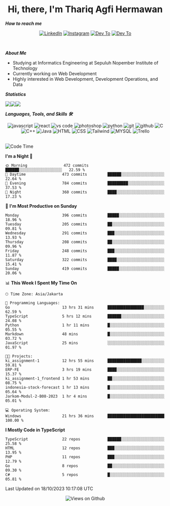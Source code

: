 <div align="center">
  <h1>Hi, there, I'm Thariq Agfi Hermawan</h1>
</div>


***How to reach me***
<p align='center'>
   <a href="https://www.linkedin.com/in/thariqagfihermawan" target="_blank"><img src="https://img.shields.io/badge/LinkedIn-0077B5?style=for-the-badge&logo=linkedin&logoColor=white" alt="LinkedIn"></a>
   <a href="https://www.instagram.com/thoriqagfi" target="_blank"><img src="https://img.shields.io/badge/Instagram-E4405F?style=for-the-badge&logo=instagram&logoColor=white" alt="Instagram"></a>
   <a href="https://medium.com/@thoriq.aghfi60" target="_blank"><img src="https://img.shields.io/badge/Medium-12100E?style=for-the-badge&logo=medium&logoColor=white" alt="Dev To"></a>
   <a href="https://linktr.ee/thoriqagfi" target="_blank"><img src="https://img.shields.io/badge/linktree-1de9b6?style=for-the-badge&logo=linktree&logoColor=white" alt="Dev To"></a>
</p>

<br>

***About Me***
- Studying at Informatics Engineering at Sepuluh Nopember Institute of Technology
- Currently working on Web Development
- Highly interested in Web Development, Development Operations, and Data

***Statistics***

<!-- [![GitHub Streak](http://github-readme-streak-stats.herokuapp.com?user=thoriqagfi&theme=dark)](https://git.io/streak-stats) -->

<div align="center">
  <div style="display: flex;">
    <img src="http://github-readme-streak-stats.herokuapp.com?user=thoriqagfi&theme=chartreuse-dark"/>
    <img src="https://github-readme-stats.vercel.app/api/top-langs/?username=thoriqagfi&layout=compact&&theme=chartreuse-dark&langs_count=8)](https://github.com/thoriqagfi"/>
    <img src="https://github-readme-stats.vercel.app/api?username=thoriqagfi&show_icons=true&theme=chartreuse-dark"/>
  </div>
</div>

<!-- [![Top Langs](https://github-readme-stats.vercel.app/api/top-langs/?username=thoriqagfi&layout=compact&&theme=chartreuse-dark&langs_count=8)](https://github.com/thoriqagfi)
< ![Agfi's GitHub stats](https://github-readme-stats.vercel.app/api?username=thoriqagfi&show_icons=true&theme=chartreuse-dark) -->

***Languages, Tools, and Skills 🛠***

  <div align="center">
    <img src="https://img.shields.io/badge/JavaScript-F7DF1E?style=for-the-badge&logo=javascript&logoColor=black" alt="javascript" />
    <img src="https://img.shields.io/badge/React-61DAFB?style=for-the-badge&logo=react&logoColor=black" alt="react" />
    <img src="https://img.shields.io/badge/vs%20code-007ACC?style=for-the-badge&logo=visual%20studio%20code&logoColor=white" alt="vs code" />
    <img src="https://img.shields.io/badge/adobe%20photoshop-31A8FF?style=for-the-badge&logo=adobe%20photoshop&logoColor=white" alt="photoshop" />
    <img src="https://img.shields.io/badge/python-3776AB?style=for-the-badge&logo=python&logoColor=white" alt="python" />
    <img src="https://img.shields.io/badge/Git-F05032?style=for-the-badge&logo=git&logoColor=white" alt="git" />
    <img src="https://img.shields.io/badge/GitHub-100000?style=for-the-badge&logo=github&logoColor=white" alt="github" />
    <img src="https://img.shields.io/badge/c-%2300599C.svg?style=for-the-badge&logo=c&logoColor=white" alt="C" />
    <img src="https://img.shields.io/badge/c++-%2300599C.svg?style=for-the-badge&logo=c%2B%2B&logoColor=white" alt="C++" />
    <img src="https://img.shields.io/badge/Java-ED8B00?style=for-the-badge&logo=java&logoColor=white" alt="Java"/>
    <img src="https://img.shields.io/badge/HTML5-E34F26?style=for-the-badge&logo=html5&logoColor=white" alt="HTML" />
    <img src="https://img.shields.io/badge/CSS-239120?&style=for-the-badge&logo=css3&logoColor=white" alt ="CSS" />
    <img src="https://img.shields.io/badge/tailwindcss-%2338B2AC.svg?style=for-the-badge&logo=tailwind-css&logoColor=white" alt="Tailwind" />
    <img src="https://img.shields.io/badge/MySQL-00000F?style=for-the-badge&logo=mysql&logoColor=white" alt="MYSQL" />
    <img src="https://img.shields.io/badge/Trello-%23026AA7.svg?style=for-the-badge&logo=Trello&logoColor=white" alt="Trello" />
  </div><br>

<!--START_SECTION:waka-->
![Code Time](http://img.shields.io/badge/Code%20Time-709%20hrs%2043%20mins-blue)

**I'm a Night 🦉** 

```text
🌞 Morning                472 commits         ██████░░░░░░░░░░░░░░░░░░░   22.59 % 
🌆 Daytime                473 commits         ██████░░░░░░░░░░░░░░░░░░░   22.64 % 
🌃 Evening                784 commits         █████████░░░░░░░░░░░░░░░░   37.53 % 
🌙 Night                  360 commits         ████░░░░░░░░░░░░░░░░░░░░░   17.23 % 
```
📅 **I'm Most Productive on Sunday** 

```text
Monday                   396 commits         █████░░░░░░░░░░░░░░░░░░░░   18.96 % 
Tuesday                  205 commits         ██░░░░░░░░░░░░░░░░░░░░░░░   09.81 % 
Wednesday                291 commits         ███░░░░░░░░░░░░░░░░░░░░░░   13.93 % 
Thursday                 208 commits         ██░░░░░░░░░░░░░░░░░░░░░░░   09.96 % 
Friday                   248 commits         ███░░░░░░░░░░░░░░░░░░░░░░   11.87 % 
Saturday                 322 commits         ████░░░░░░░░░░░░░░░░░░░░░   15.41 % 
Sunday                   419 commits         █████░░░░░░░░░░░░░░░░░░░░   20.06 % 
```


📊 **This Week I Spent My Time On** 

```text
🕑︎ Time Zone: Asia/Jakarta

💬 Programming Languages: 
Go                       13 hrs 31 mins      ████████████████░░░░░░░░░   62.59 % 
TypeScript               5 hrs 12 mins       ██████░░░░░░░░░░░░░░░░░░░   24.08 % 
Python                   1 hr 11 mins        █░░░░░░░░░░░░░░░░░░░░░░░░   05.55 % 
Markdown                 48 mins             █░░░░░░░░░░░░░░░░░░░░░░░░   03.72 % 
JavaScript               25 mins             ░░░░░░░░░░░░░░░░░░░░░░░░░   01.97 % 

🐱‍💻 Projects: 
ki_assignment-1          12 hrs 55 mins      ███████████████░░░░░░░░░░   59.81 % 
ERP-FE                   3 hrs 19 mins       ████░░░░░░░░░░░░░░░░░░░░░   15.37 % 
ki_assignment-1_frontend 1 hr 53 mins        ██░░░░░░░░░░░░░░░░░░░░░░░   08.75 % 
indonesia-stock-forecast 1 hr 13 mins        █░░░░░░░░░░░░░░░░░░░░░░░░   05.64 % 
Jarkom-Modul-2-B08-2023  1 hr 4 mins         █░░░░░░░░░░░░░░░░░░░░░░░░   05.01 % 

💻 Operating System: 
Windows                  21 hrs 36 mins      █████████████████████████   100.00 % 
```

**I Mostly Code in TypeScript** 

```text
TypeScript               22 repos            ██████░░░░░░░░░░░░░░░░░░░   25.58 % 
HTML                     12 repos            ███░░░░░░░░░░░░░░░░░░░░░░   13.95 % 
PHP                      11 repos            ███░░░░░░░░░░░░░░░░░░░░░░   12.79 % 
Go                       8 repos             ██░░░░░░░░░░░░░░░░░░░░░░░   09.30 % 
C#                       5 repos             █░░░░░░░░░░░░░░░░░░░░░░░░   05.81 % 
```




 Last Updated on 18/10/2023 10:17:08 UTC
<!--END_SECTION:waka-->

<div align="center">
<img src="https://komarev.com/ghpvc/?username=thoriqagfi&color=blue" alt="Views on Github" />
</div>